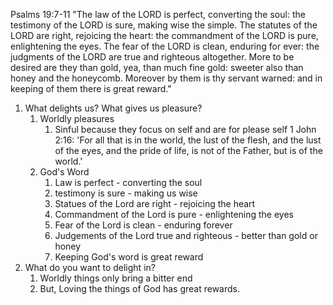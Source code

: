 Psalms 19:7-11 "The law of the LORD is perfect, converting the soul: the testimony of the LORD is sure, making wise the simple. The statutes of the LORD are right, rejoicing the heart: the commandment of the LORD is pure, enlightening the eyes. The fear of the LORD is clean, enduring for ever: the judgments of the LORD are true and righteous altogether. More to be desired are they than gold, yea, than much fine gold: sweeter also than honey and the honeycomb. Moreover by them is thy servant warned: and in keeping of them there is great reward."

1. What delights us? What gives us pleasure?
   1. Worldly pleasures
      1. Sinful because they focus on self and are for please self
         1 John 2:16: 'For all that is in the world, the lust of the flesh, and the lust of the eyes, and the pride of life, is not of the Father, but is of the world.'
   2. God's Word
      1. Law is perfect - converting the soul
      2. testimony is sure - making us wise
      3. Statues of the Lord are right - rejoicing the heart
      4. Commandment of the Lord is pure - enlightening the eyes
      5. Fear of the Lord is clean - enduring forever
      6. Judgements of the Lord true and righteous - better than gold or honey
      7. Keeping God's word is great reward
2. What do you want to delight in?
   1. Worldly things only bring a bitter end
   2. But, Loving the things of God has great rewards.